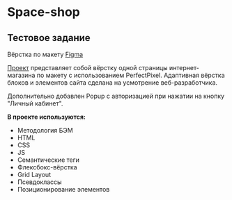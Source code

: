 # Space-shop
## Тестовое задание

Вёрстка по макету [Figma](https://www.figma.com/file/XmFWlG7ECsDMHPjYfubRLA/%D0%A2%D0%B5%D1%81%D1%82%D0%BE%D0%B2%D0%BE%D0%B5-%D0%B7%D0%B0%D0%B4%D0%B0%D0%BD%D0%B8%D0%B5?node-id=0-1&t=O4Md6wYfPtAzQNVu-0)

[Проект](https://marinaprivalova.github.io/space-shop/) представляет собой вёрстку одной страницы интернет-магазина по макету с использованием PerfectPixel.
Адаптивная вёрстка блоков и элементов сайта сделана на усмотрение веб-разработчика.

Дополнительно добавлен Popup с авторизацией при нажатии на кнопку "Личный кабинет".

**В проекте используются:**
* Методология БЭМ
* HTML
* CSS
* JS
* Семантические теги
* Флексбокс-вёрстка
* Grid Layout
* Псевдоклассы
* Позиционирование элементов